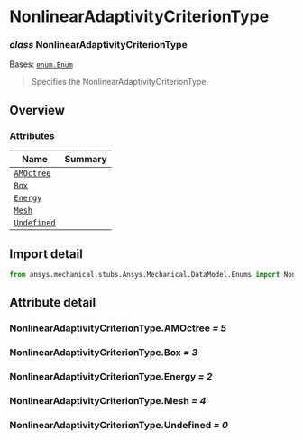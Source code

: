 <a id="nonlinearadaptivitycriteriontype"></a>

# NonlinearAdaptivityCriterionType

<a id="NonlinearAdaptivityCriterionType"></a>

### *class* NonlinearAdaptivityCriterionType

Bases: [`enum.Enum`](https://docs.python.org/3/library/enum.html#enum.Enum)

> Specifies the NonlinearAdaptivityCriterionType.

> <!-- !! processed by numpydoc !! -->

<a id="overview"></a>

## Overview

### Attributes

| Name | Summary |
|------------------------------------------------------------------------|----|
| [`AMOctree`](#NonlinearAdaptivityCriterionType.AMOctree)               |    |
| [`Box`](#NonlinearAdaptivityCriterionType.Box)                         |    |
| [`Energy`](#NonlinearAdaptivityCriterionType.Energy)                   |    |
| [`Mesh`](../../../ACT/Automation/Mechanical/MeshControls/Mesh.md#Mesh) |    |
| [`Undefined`](#NonlinearAdaptivityCriterionType.Undefined)             |    |

<a id="import-detail"></a>

## Import detail

```python
from ansys.mechanical.stubs.Ansys.Mechanical.DataModel.Enums import NonlinearAdaptivityCriterionType
```

<a id="attribute-detail"></a>

## Attribute detail

<a id="NonlinearAdaptivityCriterionType.AMOctree"></a>

### NonlinearAdaptivityCriterionType.AMOctree *= 5*

<a id="NonlinearAdaptivityCriterionType.Box"></a>

### NonlinearAdaptivityCriterionType.Box *= 3*

<a id="NonlinearAdaptivityCriterionType.Energy"></a>

### NonlinearAdaptivityCriterionType.Energy *= 2*

<a id="NonlinearAdaptivityCriterionType.Mesh"></a>

### NonlinearAdaptivityCriterionType.Mesh *= 4*

<a id="NonlinearAdaptivityCriterionType.Undefined"></a>

### NonlinearAdaptivityCriterionType.Undefined *= 0*
